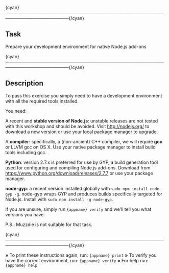{cyan}──────────────────────────────────────────────────────────────────────{/cyan}

## Task

Prepare your development environment for native Node.js add-ons

{cyan}──────────────────────────────────────────────────────────────────────{/cyan}

## Description

To pass this exercise you simply need to have a development environment with all the required tools installed.

You need:

A recent and **stable version of Node.js**: unstable releases are not tested with this workshop and should be avoided. Visit http://nodejs.org/ to download a new version or use your local package manager to upgrade.

A **compiler**: specifically, a (non-ancient) C++ compiler, we will require **gcc** or LLVM gcc on OS X. Use your native package manager to install build tools including gcc.

**Python**: version 2.7.x is preferred for use by GYP, a build generation tool used for configuring and compiling Node.js add-ons. Download from <https://www.python.org/download/releases/2.7.7> or use your package manager.

**node-gyp**: a recent version installed globally with `sudo npm install node-gyp -g`. node-gyp wraps GYP and produces builds specifically targeted for Node.js. Install with `sudo npm install -g node-gyp`.

If you are unsure, simply run `{appname} verify` and we'll tell you what versions you have.

P.S.: Muzzdie is not suitable for that task.

{cyan}──────────────────────────────────────────────────────────────────────{/cyan}

 __»__ To print these instructions again, run: `{appname} print`
 __»__ To verify you have the correct environment, run: `{appname} verify`
 __»__ For help run: `{appname} help`
